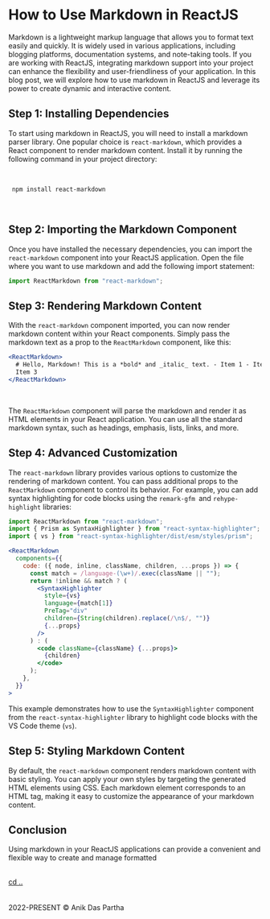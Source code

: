 # How to Use Markdown in ReactJS

Markdown is a lightweight markup language that allows you to format text easily and quickly. It is widely used in various applications, including blogging platforms, documentation systems, and note-taking tools. If you are working with ReactJS, integrating markdown support into your project can enhance the flexibility and user-friendliness of your application. In this blog post, we will explore how to use markdown in ReactJS and leverage its power to create dynamic and interactive content.

## Step 1: Installing Dependencies

To start using markdown in ReactJS, you will need to install a markdown parser library. One popular choice is `react-markdown`, which provides a React component to render markdown content. Install it by running the following command in your project directory:

<br>

```
 npm install react-markdown
```

<br>

## Step 2: Importing the Markdown Component

Once you have installed the necessary dependencies, you can import the `react-markdown` component into your ReactJS application. Open the file where you want to use markdown and add the following import statement:

```jsx
import ReactMarkdown from "react-markdown";
```

## Step 3: Rendering Markdown Content

With the `react-markdown` component imported, you can now render markdown content within your React components. Simply pass the markdown text as a prop to the `ReactMarkdown` component, like this:

```jsx
<ReactMarkdown>
  # Hello, Markdown! This is a *bold* and _italic_ text. - Item 1 - Item 2 -
  Item 3
</ReactMarkdown>
```

<br>

The `ReactMarkdown` component will parse the markdown and render it as HTML elements in your React application. You can use all the standard markdown syntax, such as headings, emphasis, lists, links, and more.

## Step 4: Advanced Customization

The `react-markdown` library provides various options to customize the rendering of markdown content. You can pass additional props to the `ReactMarkdown` component to control its behavior. For example, you can add syntax highlighting for code blocks using the `remark-gfm `and `rehype-highlight` libraries:

```jsx
import ReactMarkdown from "react-markdown";
import { Prism as SyntaxHighlighter } from "react-syntax-highlighter";
import { vs } from "react-syntax-highlighter/dist/esm/styles/prism";

<ReactMarkdown
  components={{
    code: ({ node, inline, className, children, ...props }) => {
      const match = /language-(\w+)/.exec(className || "");
      return !inline && match ? (
        <SyntaxHighlighter
          style={vs}
          language={match[1]}
          PreTag="div"
          children={String(children).replace(/\n$/, "")}
          {...props}
        />
      ) : (
        <code className={className} {...props}>
          {children}
        </code>
      );
    },
  }}
>
```

This example demonstrates how to use the `SyntaxHighlighter` component from the `react-syntax-highlighter` library to highlight code blocks with the VS Code theme (`vs`).
<br>

## Step 5: Styling Markdown Content

By default, the `react-markdown` component renders markdown content with basic styling. You can apply your own styles by targeting the generated HTML elements using CSS. Each markdown element corresponds to an HTML tag, making it easy to customize the appearance of your markdown content.
<br>

## Conclusion

Using markdown in your ReactJS applications can provide a convenient and flexible way to create and manage formatted

<br>
<a className="cd-style" href="./">cd ..</a>
<br>
<br>
<br>
<span className="copyright-txt">2022-PRESENT © Anik Das Partha</span>
